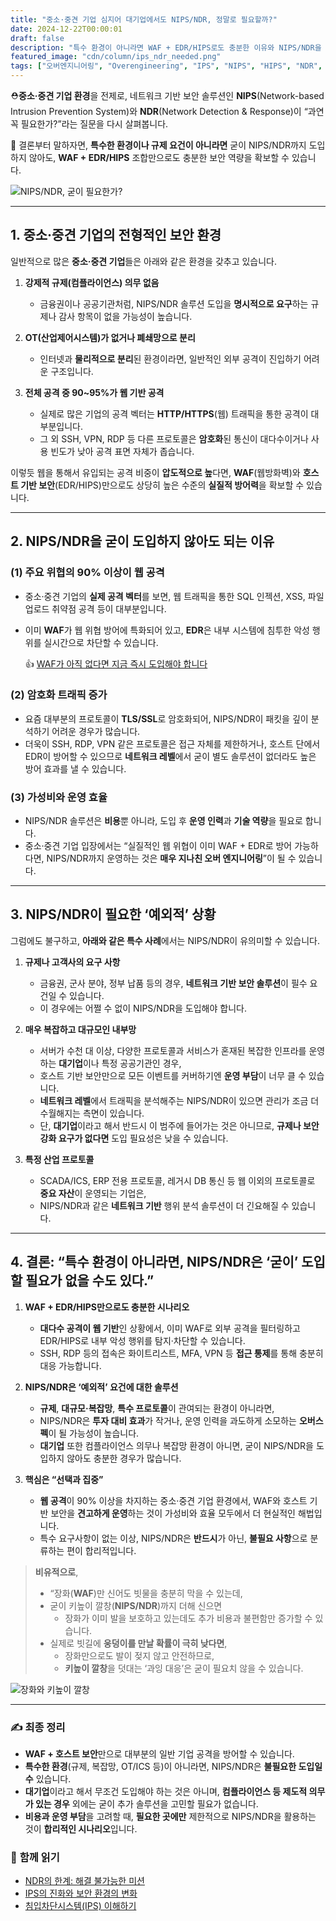 ```yaml
---
title: "중소·중견 기업 심지어 대기업에서도 NIPS/NDR, 정말로 필요할까?"
date: 2024-12-22T00:00:01
draft: false
description: "특수 환경이 아니라면 WAF + EDR/HIPS로도 충분한 이유와 NIPS/NDR을 고려해야 하는 예외적 상황을 살펴봅니다."
featured_image: "cdn/column/ips_ndr_needed.png"
tags: ["오버엔지니어링", "Overengineering", "IPS", "NIPS", "HIPS", "NDR", "보안", "Security", "PLURA-XDR"]
---
```


⛑️**중소·중견 기업 환경**을 전제로, 네트워크 기반 보안 솔루션인 **NIPS**(Network-based Intrusion Prevention System)와 **NDR**(Network Detection & Response)이 “과연 꼭 필요한가?”라는 질문을 다시 살펴봅니다.

🚀 결론부터 말하자면, **특수한 환경이나 규제 요건이 아니라면** 굳이 NIPS/NDR까지 도입하지 않아도, **WAF + EDR/HIPS** 조합만으로도 충분한 보안 역량을 확보할 수 있습니다.

![NIPS/NDR, 굳이 필요한가?](https://blog.plura.io/cdn/column/ips_ndr_needed.png)

<!--more-->

---

## 1. **중소·중견 기업의 전형적인 보안 환경**

일반적으로 많은 **중소·중견 기업**들은 아래와 같은 환경을 갖추고 있습니다.

1. **강제적 규제(컴플라이언스) 의무 없음**  
   - 금융권이나 공공기관처럼, NIPS/NDR 솔루션 도입을 **명시적으로 요구**하는 규제나 감사 항목이 없을 가능성이 높습니다.

2. **OT(산업제어시스템)가 없거나 폐쇄망으로 분리**  
   - 인터넷과 **물리적으로 분리**된 환경이라면, 일반적인 외부 공격이 진입하기 어려운 구조입니다.

3. **전체 공격 중 90~95%가 웹 기반 공격**  
   - 실제로 많은 기업의 공격 벡터는 **HTTP/HTTPS**(웹) 트래픽을 통한 공격이 대부분입니다.  
   - 그 외 SSH, VPN, RDP 등 다른 프로토콜은 **암호화**된 통신이 대다수이거나 사용 빈도가 낮아 공격 표면 자체가 좁습니다.

이렇듯 웹을 통해서 유입되는 공격 비중이 **압도적으로 높**다면, **WAF**(웹방화벽)와 **호스트 기반 보안**(EDR/HIPS)만으로도 상당히 높은 수준의 **실질적 방어력**을 확보할 수 있습니다.

---

## 2. **NIPS/NDR을 굳이 도입하지 않아도 되는 이유**

### (1) **주요 위협의 90% 이상이 웹 공격**
- 중소·중견 기업의 **실제 공격 벡터**를 보면, 웹 트래픽을 통한 SQL 인젝션, XSS, 파일 업로드 취약점 공격 등이 대부분입니다.  
- 이미 **WAF**가 웹 위협 방어에 특화되어 있고, **EDR**은 내부 시스템에 침투한 악성 행위를 실시간으로 차단할 수 있습니다.

  👍 [WAF가 아직 없다면 지금 즉시 도입해야 합니다](https://blog.plura.io/ko/column/web-application-firewall-is-like-a-seatbelt/)

### (2) **암호화 트래픽 증가**
- 요즘 대부분의 프로토콜이 **TLS/SSL**로 암호화되어, NIPS/NDR이 패킷을 깊이 분석하기 어려운 경우가 많습니다.  
- 더욱이 SSH, RDP, VPN 같은 프로토콜은 접근 자체를 제한하거나, 호스트 단에서 EDR이 방어할 수 있으므로 **네트워크 레벨**에서 굳이 별도 솔루션이 없더라도 높은 방어 효과를 낼 수 있습니다.

### (3) **가성비와 운영 효율**  
- NIPS/NDR 솔루션은 **비용**뿐 아니라, 도입 후 **운영 인력**과 **기술 역량**을 필요로 합니다.  
- 중소·중견 기업 입장에서는 “실질적인 웹 위협이 이미 WAF + EDR로 방어 가능하다면, NIPS/NDR까지 운영하는 것은 **매우 지나친 오버 엔지니어링**”이 될 수 있습니다.

---

## 3. **NIPS/NDR이 필요한 ‘예외적’ 상황**

그럼에도 불구하고, **아래와 같은 특수 사례**에서는 NIPS/NDR이 유의미할 수 있습니다.

1. **규제나 고객사의 요구 사항**  
   - 금융권, 군사 분야, 정부 납품 등의 경우, **네트워크 기반 보안 솔루션**이 필수 요건일 수 있습니다.  
   - 이 경우에는 어쩔 수 없이 NIPS/NDR을 도입해야 합니다.

2. **매우 복잡하고 대규모인 내부망**  
   - 서버가 수천 대 이상, 다양한 프로토콜과 서비스가 혼재된 복잡한 인프라를 운영하는 **대기업**이나 특정 공공기관인 경우,  
   - 호스트 기반 보안만으로 모든 이벤트를 커버하기엔 **운영 부담**이 너무 클 수 있습니다.  
   - **네트워크 레벨**에서 트래픽을 분석해주는 NIPS/NDR이 있으면 관리가 조금 더 수월해지는 측면이 있습니다.  
   - 단, **대기업**이라고 해서 반드시 이 범주에 들어가는 것은 아니므로, **규제나 보안 강화 요구가 없다면** 도입 필요성은 낮을 수 있습니다.

3. **특정 산업 프로토콜**  
   - SCADA/ICS, ERP 전용 프로토콜, 레거시 DB 통신 등 웹 이외의 프로토콜로 **중요 자산**이 운영되는 기업은,  
   - NIPS/NDR과 같은 **네트워크 기반** 행위 분석 솔루션이 더 긴요해질 수 있습니다.

---

## 4. **결론: “특수 환경이 아니라면, NIPS/NDR은 ‘굳이’ 도입할 필요가 없을 수도 있다.”**

1. **WAF + EDR/HIPS만으로도 충분한 시나리오**  
   - **대다수 공격이 웹 기반**인 상황에서, 이미 WAF로 외부 공격을 필터링하고 EDR/HIPS로 내부 악성 행위를 탐지·차단할 수 있습니다.  
   - SSH, RDP 등의 접속은 화이트리스트, MFA, VPN 등 **접근 통제**를 통해 충분히 대응 가능합니다.

2. **NIPS/NDR은 ‘예외적’ 요건에 대한 솔루션**  
   - **규제**, **대규모·복잡망**, **특수 프로토콜**이 관여되는 환경이 아니라면,  
   - NIPS/NDR은 **투자 대비 효과**가 작거나, 운영 인력을 과도하게 소모하는 **오버스펙**이 될 가능성이 높습니다.  
   - **대기업** 또한 컴플라이언스 의무나 복잡망 환경이 아니면, 굳이 NIPS/NDR을 도입하지 않아도 충분한 경우가 많습니다.

3. **핵심은 “선택과 집중”**  
   - **웹 공격**이 90% 이상을 차지하는 중소·중견 기업 환경에서, WAF와 호스트 기반 보안을 **견고하게 운영**하는 것이 가성비와 효율 모두에서 더 현실적인 해법입니다.  
   - 특수 요구사항이 없는 이상, NIPS/NDR은 **반드시**가 아닌, **불필요 사항**으로 분류하는 편이 합리적입니다.

> **비유적으로**,  
> - “장화(**WAF**)만 신어도 빗물을 충분히 막을 수 있는데,  
> - 굳이 키높이 깔창(**NIPS/NDR**)까지 더해 신으면  
>   - 장화가 이미 발을 보호하고 있는데도 추가 비용과 불편함만 증가할 수 있습니다.  
> - 실제로 빗길에 **웅덩이를 만날 확률이 극히 낮다면**,  
>   - 장화만으로도 발이 젖지 않고 안전하므로,  
>   - **키높이 깔창**을 덧대는 ‘과잉 대응’은 굳이 필요치 않을 수 있습니다.

![장화와 키높이 깔창](https://blog.plura.io/cdn/column/ips_ndr_needed-2.png)

---

### ✍️ **최종 정리**
- **WAF + 호스트 보안**만으로 대부분의 일반 기업 공격을 방어할 수 있습니다.  
- **특수한 환경**(규제, 복잡망, OT/ICS 등)이 아니라면, NIPS/NDR은 **불필요한 도입일 수** 있습니다.  
- **대기업**이라고 해서 무조건 도입해야 하는 것은 아니며, **컴플라이언스 등 제도적 의무가 있는 경우** 외에는 굳이 추가 솔루션을 고민할 필요가 없습니다.
- **비용과 운영 부담**을 고려할 때, **필요한 곳에만** 제한적으로 NIPS/NDR을 활용하는 것이 **합리적인 시나리오**입니다.

### 📖 **함께 읽기**
- [NDR의 한계: 해결 불가능한 미션](https://blog.plura.io/ko/column/limitations_of_ndr/)
- [IPS의 진화와 보안 환경의 변화](https://blog.plura.io/ko/column/ips_classification/)
- [침입차단시스템(IPS) 이해하기](https://blog.plura.io/ko/column/ips_understanding/)
